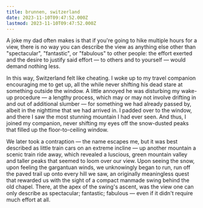 ```yaml
---
title: brunnen, switzerland
date: 2023-11-10T09:47:52.000Z
lastmod: 2023-11-10T09:47:52.000Z
---
```

A joke my dad often makes is that if you're going to hike multiple hours for a view, there is no way you can describe the view as anything else other than "spectacular", "fantastic", or "fabulous" to other people: the effort exerted and the desire to justify said effort — to others and to yourself — would demand nothing less.

In this way, Switzerland felt like cheating. I woke up to my travel companion encouraging me to get up, all the while never shifting his dead stare at something outside the window. A little annoyed he was disturbing my wake-up procedure — a lengthy process, which may or may not involve drifting in and out of additional slumber — for something we had already passed by, albeit in the nighttime that we had arrived in. I padded over to the window, and there I saw the most stunning mountain I had ever seen. And thus, I joined my companion, never shifting my eyes off the snow-dusted peaks that filled up the floor-to-ceiling window.

We later took a contraption — the name escapes me, but it was best described as little train cars on an extreme incline — up another mountain a scenic train ride away, which revealed a luscious, green mountain valley and taller peaks that seemed to loom over our view. Upon seeing the snow, upon feeling the gargantuan winds, we unknowingly began to run, run off the paved trail up onto every hill we saw, an originally meaningless quest that rewarded us with the sight of a compact manmade swing behind the old chapel. There, at the apex of the swing's ascent, was the view one can only describe as spectacular; fantastic; fabulous — even if it didn't require much effort at all.
